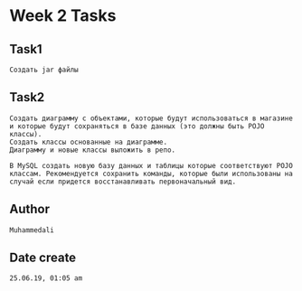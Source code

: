 # Week 2 Tasks

## Task1
```
Cоздать jar файлы
```
## Task2
```
Создать диаграмму с объектами, которые будут использоваться в магазине и которые будут сохраняться в базе данных (это должны быть POJO классы).
Создать классы основанные на диаграмме.
Диаграмму и новые классы выложить в репо.

В MySQL создать новую базу данных и таблицы которые соответствуют POJO классам. Рекомендуется сохранить команды, которые были использованы на случай если придется восстанавливать первоначальный вид.
```
## Author 
```
Muhammedali
```
## Date create
```
25.06.19, 01:05 am
```
